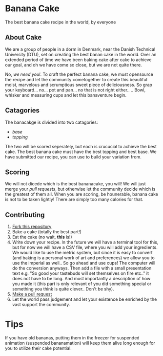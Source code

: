 # Banana Cake
The best banana cake recipe in the world, by everyone


## About Cake
We are a group of people in a dorm in Denmark, near the Danish Technical University (DTU), set on creating the best banan cake in the world. Over an extended period of time we have been baking cake after cake to achieve our goal, and oh we have come so close, but we are not quite there. 

No, _we need you!_. To craft the perfect banana cake, we must opensource the recipe and let the community cometogether to create this beautiful moist, marvelous and scrumptious sweet piece of deliciousness. So grap your keyboard... no... pot and pan... no that is not right either.. .. Bowl, whisker and measuring cups and let this banaventure begin. 


## Catagories
The banacakge is divided into two catagories: 
- *base* 
- *topping* 

The two will be scored seperately, but each is crucucial to achieve the best cake. The best banana cake must have the best topping and best base. We have submitted our recipe, you can use to build your variation from.  


## Scoring
We will not dicede which is the best bananacake, you will! We will just merge your _pull requests_, but otherwise let the community decide which is the greatest of them all. 
When you are scoring, be hounerable, banana cake is not to be taken lightly! There are simply too many calories for that. 


## Contributing 
1. [Fork this repository](https://guides.github.com/activities/forking/)
2. Bake a cake (totally the best part!)
3. Eat the cake (no wait, **this** is!) 
4. Write down your recipe. In the future we will have a terminal tool for this, but for now we will have a CSV file, where you will add your ingredients. We would like to use the metric system, but since it is easy to convert (and baking is a personal work of art and preferences) we allow you to use the imperial as well.. So go ahead and use cups! The computer will do the conversion anyways. Then add a file with a small presentation text e.g. "So good your tastebuds will set themselves on fire etc.." it does not have to be long. And most importantly a description of how you made it (this part is only relevant of you did something special or something you think is quite clever.. Don't be shy). 
5. [Make a pull request](https://help.github.com/articles/creating-a-pull-request/)
6. Let the world pass judgement and let your existence be enriched by the vast support the community.



# Tips
If you have old bananas, putting them in the freezer for suspended animation (suspended bananamation) will keep them alive long enough for you to utilize their cake potential. 

